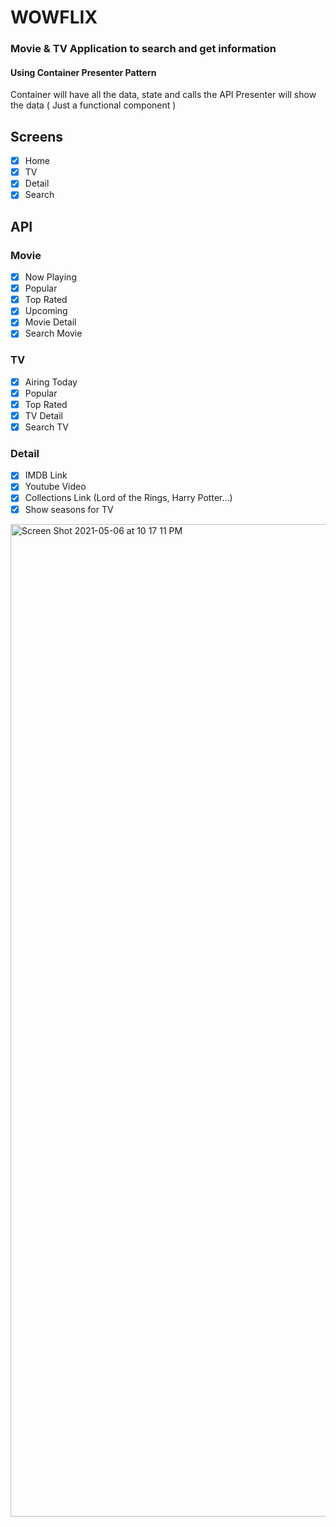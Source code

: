 # WOWFLIX

### Movie & TV Application to search and get information

#### Using Container Presenter Pattern

Container will have all the data, state and calls the API
Presenter will show the data ( Just a functional component )

## Screens

- [x] Home
- [x] TV
- [x] Detail
- [x] Search

## API

### Movie

- [x] Now Playing
- [x] Popular
- [x] Top Rated
- [x] Upcoming
- [x] Movie Detail
- [x] Search Movie

### TV

- [x] Airing Today
- [x] Popular
- [x] Top Rated
- [x] TV Detail
- [x] Search TV

### Detail

- [x] IMDB Link
- [x] Youtube Video
- [x] Collections Link (Lord of the Rings, Harry Potter...)
- [x] Show seasons for TV

<img width="1588" alt="Screen Shot 2021-05-06 at 10 17 11 PM" src="https://user-images.githubusercontent.com/80735153/117390212-bbee3500-aebb-11eb-981b-b81f40bcc5e5.png">
